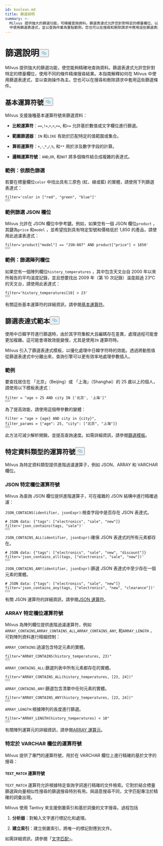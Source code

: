 ```yaml
---
id: boolean.md
title: 篩選說明
summary: >-
  Milvus 提供強大的篩選功能，可精確查詢資料。篩選表達式允許您針對特定的標量欄位，以不同的條件精細化搜尋結果。本指南將解釋如何在 Milvus
  中使用篩選表達式，並以查詢作業為重點範例。您也可以在搜尋和刪除請求中應用這些篩選表達式。
---
```

<h1 id="Filtering-Explained" class="common-anchor-header">篩選說明<button data-href="#Filtering-Explained" class="anchor-icon" translate="no">
      <svg translate="no"
        aria-hidden="true"
        focusable="false"
        height="20"
        version="1.1"
        viewBox="0 0 16 16"
        width="16"
      >
        <path
          fill="#0092E4"
          fill-rule="evenodd"
          d="M4 9h1v1H4c-1.5 0-3-1.69-3-3.5S2.55 3 4 3h4c1.45 0 3 1.69 3 3.5 0 1.41-.91 2.72-2 3.25V8.59c.58-.45 1-1.27 1-2.09C10 5.22 8.98 4 8 4H4c-.98 0-2 1.22-2 2.5S3 9 4 9zm9-3h-1v1h1c1 0 2 1.22 2 2.5S13.98 12 13 12H9c-.98 0-2-1.22-2-2.5 0-.83.42-1.64 1-2.09V6.25c-1.09.53-2 1.84-2 3.25C6 11.31 7.55 13 9 13h4c1.45 0 3-1.69 3-3.5S14.5 6 13 6z"
        ></path>
      </svg>
    </button></h1><p>Milvus 提供強大的篩選功能，使您能夠精確地查詢資料。篩選表達式允許您針對特定的標量欄位，使用不同的條件精煉搜尋結果。本指南解釋如何在 Milvus 中使用篩選表達式，並以查詢操作為主。您也可以在搜尋和刪除請求中套用這些篩選條件。</p>
<h2 id="Basic-operators" class="common-anchor-header">基本運算符號<button data-href="#Basic-operators" class="anchor-icon" translate="no">
      <svg translate="no"
        aria-hidden="true"
        focusable="false"
        height="20"
        version="1.1"
        viewBox="0 0 16 16"
        width="16"
      >
        <path
          fill="#0092E4"
          fill-rule="evenodd"
          d="M4 9h1v1H4c-1.5 0-3-1.69-3-3.5S2.55 3 4 3h4c1.45 0 3 1.69 3 3.5 0 1.41-.91 2.72-2 3.25V8.59c.58-.45 1-1.27 1-2.09C10 5.22 8.98 4 8 4H4c-.98 0-2 1.22-2 2.5S3 9 4 9zm9-3h-1v1h1c1 0 2 1.22 2 2.5S13.98 12 13 12H9c-.98 0-2-1.22-2-2.5 0-.83.42-1.64 1-2.09V6.25c-1.09.53-2 1.84-2 3.25C6 11.31 7.55 13 9 13h4c1.45 0 3-1.69 3-3.5S14.5 6 13 6z"
        ></path>
      </svg>
    </button></h2><p>Milvus 支援幾種基本運算符號來篩選資料：</p>
<ul>
<li><p><strong>比較運算符</strong>：<code translate="no">==</code>,<code translate="no">!=</code>,<code translate="no">&gt;</code>,<code translate="no">&lt;</code>,<code translate="no">&gt;=</code>, 和<code translate="no">&lt;=</code> 允許基於數值或文字欄位進行篩選。</p></li>
<li><p><strong>範圍篩選器</strong>：<code translate="no">IN</code> 和<code translate="no">LIKE</code> 有助於匹配特定的值範圍或集合。</p></li>
<li><p><strong>算術運算符</strong>：<code translate="no">+</code>,<code translate="no">-</code>,<code translate="no">*</code>,<code translate="no">/</code>,<code translate="no">%</code>, 和<code translate="no">**</code> 用於涉及數字字段的計算。</p></li>
<li><p><strong>邏輯運算符號</strong>：<code translate="no">AND</code>,<code translate="no">OR</code>, 和<code translate="no">NOT</code> 將多個條件結合成複雜的表達式。</p></li>
</ul>
<h3 id="Example-Filtering-by-Color" class="common-anchor-header">範例：依顏色篩選</h3><p>若要在標量欄位<code translate="no">color</code> 中找出具有三原色 (紅、綠或藍) 的實體，請使用下列篩選表達式：</p>
<pre><code translate="no" class="language-python"><span class="hljs-built_in">filter</span>=<span class="hljs-string">&#x27;color in [&quot;red&quot;, &quot;green&quot;, &quot;blue&quot;]&#x27;</span>
<button class="copy-code-btn"></button></code></pre>
<h3 id="Example-Filtering-JSON-Fields" class="common-anchor-header">範例篩選 JSON 欄位</h3><p>Milvus 允許在 JSON 欄位中參考鍵。例如，如果您有一個 JSON 欄位<code translate="no">product</code> ，其鍵為<code translate="no">price</code> 和<code translate="no">model</code> ，並希望找到具有特定型號和價格低於 1,850 的產品，請使用此過濾表達式：</p>
<pre><code translate="no" class="language-python"><span class="hljs-built_in">filter</span>=<span class="hljs-string">&#x27;product[&quot;model&quot;] == &quot;JSN-087&quot; AND product[&quot;price&quot;] &lt; 1850&#x27;</span>
<button class="copy-code-btn"></button></code></pre>
<h3 id="Example-Filtering-Array-Fields" class="common-anchor-header">範例：篩選陣列欄位</h3><p>如果您有一個陣列欄位<code translate="no">history_temperatures</code> ，其中包含天文台自 2000 年以來所報告的平均溫度記錄，並且想要找出 2009 年（第 10 次記錄）溫度超過 23°C 的天文台，請使用此表達式：</p>
<pre><code translate="no" class="language-python"><span class="hljs-built_in">filter</span>=<span class="hljs-string">&#x27;history_temperatures[10] &gt; 23&#x27;</span>
<button class="copy-code-btn"></button></code></pre>
<p>有關這些基本運算符的詳細資訊，請參閱<a href="/docs/zh-hant/basic-operators.md">基本運算符</a>。</p>
<h2 id="Filter-expression-templates" class="common-anchor-header">篩選表達式範本<button data-href="#Filter-expression-templates" class="anchor-icon" translate="no">
      <svg translate="no"
        aria-hidden="true"
        focusable="false"
        height="20"
        version="1.1"
        viewBox="0 0 16 16"
        width="16"
      >
        <path
          fill="#0092E4"
          fill-rule="evenodd"
          d="M4 9h1v1H4c-1.5 0-3-1.69-3-3.5S2.55 3 4 3h4c1.45 0 3 1.69 3 3.5 0 1.41-.91 2.72-2 3.25V8.59c.58-.45 1-1.27 1-2.09C10 5.22 8.98 4 8 4H4c-.98 0-2 1.22-2 2.5S3 9 4 9zm9-3h-1v1h1c1 0 2 1.22 2 2.5S13.98 12 13 12H9c-.98 0-2-1.22-2-2.5 0-.83.42-1.64 1-2.09V6.25c-1.09.53-2 1.84-2 3.25C6 11.31 7.55 13 9 13h4c1.45 0 3-1.69 3-3.5S14.5 6 13 6z"
        ></path>
      </svg>
    </button></h2><p>使用中日韓字符進行篩選時，由於其字符集較大且編碼存在差異，處理過程可能會更加複雜。這可能會導致效能變慢，尤其是使用<code translate="no">IN</code> 運算符時。</p>
<p>Milvus 引入了篩選表達式模板，以優化處理中日韓字符時的效能。透過將動態值從篩選表達式中分離出來，查詢引擎可以更有效率地處理參數插入。</p>
<h3 id="Example" class="common-anchor-header">範例</h3><p>要查找居住在 「北京」（Beijing）或 「上海」（Shanghai）的 25 歲以上的個人，請使用以下模板表達式：</p>
<pre><code translate="no" class="language-python"><span class="hljs-built_in">filter</span> = <span class="hljs-string">&quot;age &gt; 25 AND city IN [&#x27;北京&#x27;, &#x27;上海&#x27;]&quot;</span>
<button class="copy-code-btn"></button></code></pre>
<p>為了提高效能，請使用這個帶參數的變體：</p>
<pre><code translate="no" class="language-python"><span class="hljs-built_in">filter</span> = <span class="hljs-string">&quot;age &gt; {age} AND city in {city}&quot;</span>,
filter_params = {<span class="hljs-string">&quot;age&quot;</span>: <span class="hljs-number">25</span>, <span class="hljs-string">&quot;city&quot;</span>: [<span class="hljs-string">&quot;北京&quot;</span>, <span class="hljs-string">&quot;上海&quot;</span>]}
<button class="copy-code-btn"></button></code></pre>
<p>此方法可減少解析開銷，並提高查詢速度。如需詳細資訊，請參閱<a href="/docs/zh-hant/filtering-templating.md">篩選模板</a>。</p>
<h2 id="Data-type-specific-operators" class="common-anchor-header">特定資料類型的運算符號<button data-href="#Data-type-specific-operators" class="anchor-icon" translate="no">
      <svg translate="no"
        aria-hidden="true"
        focusable="false"
        height="20"
        version="1.1"
        viewBox="0 0 16 16"
        width="16"
      >
        <path
          fill="#0092E4"
          fill-rule="evenodd"
          d="M4 9h1v1H4c-1.5 0-3-1.69-3-3.5S2.55 3 4 3h4c1.45 0 3 1.69 3 3.5 0 1.41-.91 2.72-2 3.25V8.59c.58-.45 1-1.27 1-2.09C10 5.22 8.98 4 8 4H4c-.98 0-2 1.22-2 2.5S3 9 4 9zm9-3h-1v1h1c1 0 2 1.22 2 2.5S13.98 12 13 12H9c-.98 0-2-1.22-2-2.5 0-.83.42-1.64 1-2.09V6.25c-1.09.53-2 1.84-2 3.25C6 11.31 7.55 13 9 13h4c1.45 0 3-1.69 3-3.5S14.5 6 13 6z"
        ></path>
      </svg>
    </button></h2><p>Milvus 為特定資料類型提供進階過濾運算子，例如 JSON、ARRAY 和 VARCHAR 欄位。</p>
<h3 id="JSON-field-specific-operators" class="common-anchor-header">JSON 特定欄位運算符號</h3><p>Milvus 為查詢 JSON 欄位提供進階運算子，可在複雜的 JSON 結構中進行精確過濾：</p>
<p><code translate="no">JSON_CONTAINS(identifier, jsonExpr)</code>:檢查字段中是否存在 JSON 表達式。</p>
<pre><code translate="no" class="language-python"><span class="hljs-comment"># JSON data: {&quot;tags&quot;: [&quot;electronics&quot;, &quot;sale&quot;, &quot;new&quot;]}</span>
<span class="hljs-built_in">filter</span>=<span class="hljs-string">&#x27;json_contains(tags, &quot;sale&quot;)&#x27;</span>
<button class="copy-code-btn"></button></code></pre>
<p><code translate="no">JSON_CONTAINS_ALL(identifier, jsonExpr)</code>:確保 JSON 表達式的所有元素都存在。</p>
<pre><code translate="no" class="language-python"><span class="hljs-comment"># JSON data: {&quot;tags&quot;: [&quot;electronics&quot;, &quot;sale&quot;, &quot;new&quot;, &quot;discount&quot;]}</span>
<span class="hljs-built_in">filter</span>=<span class="hljs-string">&#x27;json_contains_all(tags, [&quot;electronics&quot;, &quot;sale&quot;, &quot;new&quot;])&#x27;</span>
<button class="copy-code-btn"></button></code></pre>
<p><code translate="no">JSON_CONTAINS_ANY(identifier, jsonExpr)</code>:篩選 JSON 表達式中至少存在一個元素的實體。</p>
<pre><code translate="no" class="language-python"><span class="hljs-comment"># JSON data: {&quot;tags&quot;: [&quot;electronics&quot;, &quot;sale&quot;, &quot;new&quot;]}</span>
<span class="hljs-built_in">filter</span>=<span class="hljs-string">&#x27;json_contains_any(tags, [&quot;electronics&quot;, &quot;new&quot;, &quot;clearance&quot;])&#x27;</span>
<button class="copy-code-btn"></button></code></pre>
<p>有關 JSON 運算符的詳細資訊，請參閱<a href="/docs/zh-hant/json-operators.md">JSON 運算符</a>。</p>
<h3 id="ARRAY-field-specific-operators" class="common-anchor-header">ARRAY 特定欄位運算符號</h3><p>Milvus 為陣列欄位提供進階過濾運算符，例如<code translate="no">ARRAY_CONTAINS</code>,<code translate="no">ARRAY_CONTAINS_ALL</code>,<code translate="no">ARRAY_CONTAINS_ANY</code>, 和<code translate="no">ARRAY_LENGTH</code> ，可對陣列資料進行精細控制：</p>
<p><code translate="no">ARRAY_CONTAINS</code>:過濾包含特定元素的實體。</p>
<pre><code translate="no" class="language-python"><span class="hljs-built_in">filter</span>=<span class="hljs-string">&quot;ARRAY_CONTAINS(history_temperatures, 23)&quot;</span>
<button class="copy-code-btn"></button></code></pre>
<p><code translate="no">ARRAY_CONTAINS_ALL</code>:篩選列表中所有元素都存在的實體。</p>
<pre><code translate="no" class="language-python"><span class="hljs-built_in">filter</span>=<span class="hljs-string">&quot;ARRAY_CONTAINS_ALL(history_temperatures, [23, 24])&quot;</span>
<button class="copy-code-btn"></button></code></pre>
<p><code translate="no">ARRAY_CONTAINS_ANY</code>:篩選包含清單中任何元素的實體。</p>
<pre><code translate="no" class="language-python"><span class="hljs-built_in">filter</span>=<span class="hljs-string">&quot;ARRAY_CONTAINS_ANY(history_temperatures, [23, 24])&quot;</span>
<button class="copy-code-btn"></button></code></pre>
<p><code translate="no">ARRAY_LENGTH</code>:根據陣列的長度進行篩選。</p>
<pre><code translate="no" class="language-python"><span class="hljs-built_in">filter</span>=<span class="hljs-string">&quot;ARRAY_LENGTH(history_temperatures) &lt; 10&quot;</span>
<button class="copy-code-btn"></button></code></pre>
<p>有關陣列運算元的詳細資訊，請參閱<a href="/docs/zh-hant/array-operators.md">ARRAY 運算元</a>。</p>
<h3 id="VARCHAR-field-specific-operators" class="common-anchor-header">特定於 VARCHAR 欄位的運算符號</h3><p>Milvus 提供了專門的運算符號，用於在 VARCHAR 欄位上進行精確的基於文字的搜尋：</p>
<h4 id="TEXTMATCH-operator" class="common-anchor-header"><code translate="no">TEXT_MATCH</code> 運算符號</h4><p><code translate="no">TEXT_MATCH</code> 運算符允許根據特定查詢字詞進行精確的文件檢索。它對於結合標量篩選與向量相似性搜尋的篩選搜尋特別有用。與語意搜尋不同，文字匹配專注於精確的詞彙出現。</p>
<p>Milvus 使用 Tantivy 來支援倒置索引和基於詞彙的文字搜尋。過程包括</p>
<ol>
<li><p><strong>分析器</strong>：對輸入文字進行標記化和處理。</p></li>
<li><p><strong>建立索引</strong>：建立倒置索引，將唯一的標記對應到文件。</p></li>
</ol>
<p>如需詳細資訊，請參閱「<a href="/docs/zh-hant/keyword-match.md">文字匹配</a>」。</p>
